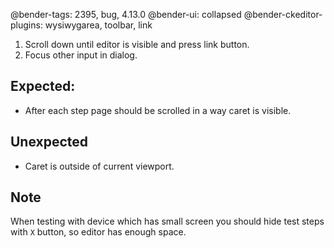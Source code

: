 @bender-tags: 2395, bug, 4.13.0
@bender-ui: collapsed
@bender-ckeditor-plugins: wysiwygarea, toolbar, link

1. Scroll down until editor is visible and press link button.
1. Focus other input in dialog.

## Expected:

- After each step page should be scrolled in a way caret is visible.

## Unexpected

- Caret is outside of current viewport.

## Note

When testing with device which has small screen you should hide test steps with `X` button, so editor has enough space.
